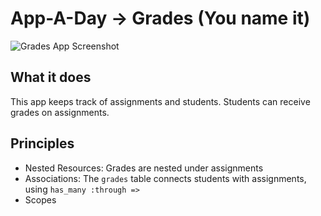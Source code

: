 # App-A-Day -> Grades (You name it)

![Grades App Screenshot](http://i.imgur.com/SQ0Xwah.png)

## What it does

This app keeps track of assignments and students. Students can receive grades
on assignments.

## Principles

- Nested Resources: Grades are nested under assignments
- Associations: The `grades` table connects students with assignments, using
  `has_many :through =>`
- Scopes
